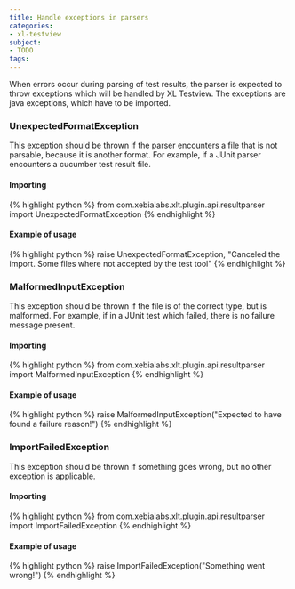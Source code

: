 ```yaml
---
title: Handle exceptions in parsers
categories:
- xl-testview
subject:
- TODO
tags:
---
```


When errors occur during parsing of test results, the parser is expected to throw exceptions which will be handled by XL Testview. The exceptions are java exceptions, which have to be imported.

### UnexpectedFormatException
This exception should be thrown if the parser encounters a file that is not parsable, because it is another format. For example, if a JUnit parser encounters a cucumber test result file.

#### Importing
{% highlight python %}
from com.xebialabs.xlt.plugin.api.resultparser import UnexpectedFormatException
{% endhighlight %}

#### Example of usage
{% highlight python %}
raise UnexpectedFormatException, "Canceled the import. Some files where not accepted by the test tool"
{% endhighlight %}

### MalformedInputException
This exception should be thrown if the file is of the correct type, but is malformed. For example, if in a JUnit test which failed, there is no failure message present.
 
#### Importing
{% highlight python %}
from com.xebialabs.xlt.plugin.api.resultparser import MalformedInputException
{% endhighlight %}

#### Example of usage
{% highlight python %}
raise MalformedInputException("Expected to have found a failure reason!")
{% endhighlight %}

### ImportFailedException
This exception should be thrown if something goes wrong, but no other exception is applicable.

#### Importing
{% highlight python %}
from com.xebialabs.xlt.plugin.api.resultparser import ImportFailedException
{% endhighlight %}

#### Example of usage
{% highlight python %}
raise ImportFailedException("Something went wrong!")
{% endhighlight %}